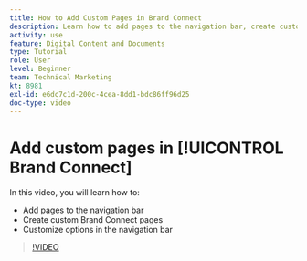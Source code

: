 ```yaml
---
title: How to Add Custom Pages in Brand Connect
description: Learn how to add pages to the navigation bar, create custom pages, and customize options in the navigation bar in Brand Connect for [!UICONTROL Workfront DAM].
activity: use
feature: Digital Content and Documents
type: Tutorial
role: User
level: Beginner
team: Technical Marketing
kt: 8981
exl-id: e6dc7c1d-200c-4cea-8dd1-bdc86ff96d25
doc-type: video
---
```

# Add custom pages in [!UICONTROL Brand Connect]

In this video, you will learn how to:

* Add pages to the navigation bar
* Create custom Brand Connect pages
* Customize options in the navigation bar

>[!VIDEO](https://video.tv.adobe.com/v/335243/?quality=12&learn=on)
